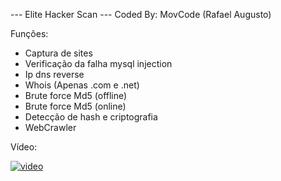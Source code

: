 --- Elite Hacker Scan --- Coded By: MovCode (Rafael Augusto)

Funções:

- Captura de sites 
- Verificação da falha mysql injection 
- Ip dns reverse
- Whois (Apenas .com e .net)
- Brute force Md5 (offline)
- Brute force Md5 (online)
- Detecção de hash e criptografia
- WebCrawler


Vídeo:

[![video](http://img.youtube.com/vi/c9PIfQxkzaY/0.jpg)](http://www.youtube.com/watch?v=c9PIfQxkzaY)

